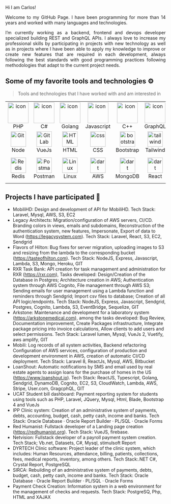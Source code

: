 Hi I am Carlos! 

<!--
**cbahena/cbahena** is a ✨ _special_ ✨ repository because its `README.md` (this file) appears on your GitHub profile.

Here are some ideas to get you started:

- 🔭 I’m currently working on ...
- 🌱 I’m currently learning ...
- 👯 I’m looking to collaborate on ...
- 🤔 I’m looking for help with ...
- 💬 Ask me about ...
- 📫 How to reach me: ...
- 😄 Pronouns: ...
- ⚡ Fun fact: ...
-->

<p align="justify">
Welcome to my GitHub Page. I have been programming for more than 14 years and worked with many languages and technologies.

</p>

<p align="justify">
I’m currently working as a backend, frontend and devops developer specialized building REST and GraphQL APIs. I always love to increase my professional skills by participating in projects with new technology as well as in projects where I have been able to apply my knowledge to improve or create new features that are required in each development, always following the best standards with good programming practices following methodologies that adapt to the current project needs.
</p>


## Some of my favorite tools and technologies ⚙️

> Tools and technologies that I have worked with and am interested in

<table>
  <tr>
    <td align="center" width="96">
        <img src="https://skillicons.dev/icons?i=php" alt="icon" width="65" height="65" />
      <br>PHP
    </td>
    <td align="center" width="96">
        <img src="https://techstack-generator.vercel.app/csharp-icon.svg" alt="icon" width="65" height="65" />
      <br>C#
    </td>
    <td align="center" width="96">
      <a href="#macropower-tech">
        <img src="https://skillicons.dev/icons?i=golang" alt="icon" width="65" height="65" />
      </a>
      <br>Golang
    </td>
    <td align="center" width="96">
        <img src="https://skillicons.dev/icons?i=javascript" alt="icon" width="65" height="65" />
      <br>Javascript
    </td>
    <td align="center" width="96">
        <img src="https://techstack-generator.vercel.app/cpp-icon.svg" alt="icon" width="65" height="65" />
      <br>C++
    </td>
       <td align="center" width="96">
        <img src="https://skillicons.dev/icons?i=graphql" alt="icon" width="65" height="65" />
      <br>GraphQL
    </td>
       <td align="center" width="96">
        <img src="https://skillicons.dev/icons?i=typescript" width="65" height="65" alt="GitHub" />
      <br>Typescript
    </td>
    <td align="center" width="96">
        <img src="https://techstack-generator.vercel.app/docker-icon.svg" width="65" height="65" alt="Rest API" />
      <br>Docker
    </td>
    <td align="center" width="96">
        <img src="https://techstack-generator.vercel.app/nginx-icon.svg" alt="icon" width="50" height="50" />
      <br>Nginx
    </td>
  </tr>
  <tr>
    <td align="center" width="96">
        <img src="https://skillicons.dev/icons?i=nodejs" width="48" height="48" alt="Git" />
      <br>Node
    </td>
    <td align="center"  width="96">
        <img src="https://skillicons.dev/icons?i=vue" width="48" height="48" alt="GitLab" />
      <br>VueJs
    </td>
    <td align="center"  width="96">
        <img src="https://skillicons.dev/icons?i=html" width="48" height="48" alt="HTML" />
      <br>HTML
    </td>
    <td align="center" width="96">
        <img src="https://skillicons.dev/icons?i=css" width="48" height="48" alt="css" />
      <br>CSS
    </td>
    <td align="center"  width="96">
        <img src="https://skillicons.dev/icons?i=bootstrap" width="48" height="48" alt="bootstrap" />
      <br>Bootstrap
    </td>
    <td align="center" width="96">
        <img src="https://skillicons.dev/icons?i=tailwind" width="48" height="48" alt="tailwind" />
      <br>Tailwind
    </td>
        <td align="center" width="96">
        <img src="https://skillicons.dev/icons?i=jquery" width="48" height="48" alt="jquery" />
      <br>JQuery
    </td>
        <td align="center" width="96">
        <img src="https://skillicons.dev/icons?i=postgres" width="48" height="48" alt="jquery" />
      <br>PostgreSQL
    </td>
            <td align="center" width="96">
        <img src="https://skillicons.dev/icons?i=java" width="48" height="48" alt="ASP.NET Core" />
      <br>Java
    </td>
  </tr>
   <tr>
    <td align="center" width="96">
        <img src="https://skillicons.dev/icons?i=redis" width="48" height="48" alt="Redis" />
      <br>Redis
    </td>
        <td align="center" width="96">
        <img src="https://skillicons.dev/icons?i=postman" width="48" height="48" alt="Postman" />
      <br>Postman
    </td>
            <td align="center" width="96">
        <img src="https://skillicons.dev/icons?i=linux" width="48" height="48" alt="Linux" />
      <br>Linux
    </td>
    <td align="center" width="96">
        <img src="https://skillicons.dev/icons?i=aws" width="48" height="48" alt="dart" />
      <br>AWS
    </td>
    <td align="center" width="96">
        <img src="https://skillicons.dev/icons?i=mongo" width="48" height="48" alt="dart" />
      <br>MongoDB
    </td>
    <td align="center" width="96">
        <img src="https://skillicons.dev/icons?i=react" width="48" height="48" alt="dart" />
      <br>React
    </td>
    <td align="center" width="96">
        <img src="https://techstack-generator.vercel.app/restapi-icon.svg" width="65" height="65" alt="Rest API" />
      <br>Rest API
    </td>
    <td align="center" width="96">
        <img src="https://skillicons.dev/icons?i=mysql" width="48" height="48" alt="dart" />
      <br>Mysql
    </td>
    <td align="center" width="96">
        <img src="https://skillicons.dev/icons?i=laravel" width="40" height="40" alt="dart" />
      <br>Laravel
    </td>
  </tr>
 <tr>
 </tr>
</table>

## Projects I have participated 📜

- MobiliHD: Design and development of API for MobiliHD. Tech Stack: Laravel, Mysql, AWS, S3, EC2
- Legacy Architects: Migration/configuration of AWS servers, CI/CD. Branding colors in views, emails and subdomains, Reconstruction of the authentication system, new features, Impersonate, Export of data to Word (https://legacysystem.com). Tech Stack: Laravel, React, S3, EC2, Sendgrid
- Flavors of Hilton: Bug fixes for server migration, uploading images to S3 and resizing from the lambda to the corresponding bucket (https://tasteofhilton.com). Tech Stack: NodeJS, Express, Javascript, Lambda, S3, Mongo, Heroku, GIT
- RXR Task Bank: API creation for task management and administration for RXR (https://rxr.com), Tasks developed: Design/Creation of the Database in Postgres; Architecture creation in AWS; Authentication system through AWS Cognito, File management through AWS S3; Sending emails for user management using a Lambda function and reminders through Sendgrid; Import csv files to database; Creation of all API logic/endpoints. Tech Stack: NodeJS, Express, Javascript, Sendgrid, Postgres, Cognito, Lambda, S3, EventBridge, Sequelize, GIT
- Arkstone: Maintenance and development for a laboratory system (https://arkstonemedical.com), among the tasks developed: Bug Review, Documentation improvement, Create Packages infrastructure, Integrate package pricing into invoice calculations, Allow clients to add users and select permissions. Tech Stack: Laravel lumen, Mysql, VueJs 2, Vuetify, aws amplify, GIT
- Mobili: Log records of all system activities, Backend refactoring Configuration of AWS services, configuration of production and development environment in AWS, creation of automatic CI/CD deployment. Tech Stack: Laravel 8, ReactJs, Mysql, AWS, Bitbucket
- LoanShout: Automatic notifications by SMS and email used by real estate agents to assign loans for the purchase of homes in the US (https://www.loanshout.io). Tech Stack: ReactJS, Typescript, Golang, Sendgrid, DynamoDB, Cognito, EC2, S3, CloudWatch, Lambda, AWS, Stripe, User.com, GragcphQL, GIT
- UCAT Student bill dashboard: Payment reporting system for students using tools such as PHP, Laravel, JQuery, Mysql, Html, Blade, Bootstrap 4 and VueJs
- IPP Clinic system: Creation of an administrative system of payments, debts, accounting, budget, cash, petty cash, income and banks. Tech Stack: Oracle Database · Oracle Report Builder · PL/SQL · Oracle Forms
- Red Humanist: Fullstack developer of a Landing page creation (https://redhumanist.org). Tech Stack: VueJS, firebase.
- Netvision: Fullstack developer of a payroll payment system creation. Tech Stack; Vb.net, Datasets, C#, Mysql, stimulsoft Report
- DYRTECH Clinic software: Project leader of the clinic system, which includes: Human Resources, attendance, billing, patients, collections, fees, medical reports, inventory, among others. Tech Stack:.NET C#, Crystal Report, PostgreSQL
- SIRCA: Rebuilding of an administrative system of payments, debts, budget, cash, petty cash, income and banks. Tech Stack: Oracle Database · Oracle Report Builder · PL/SQL · Oracle Forms
- Payment Check Creation: Information system in a web environment for the management of checks and requests. Tech Stack: PostgreSQ, Php, HTML and XAJAX
